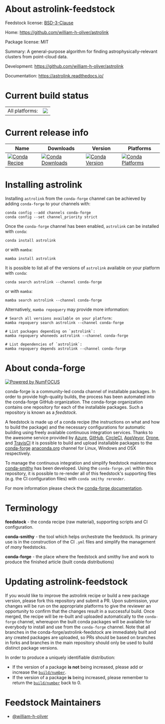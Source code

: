 About astrolink-feedstock
=========================

Feedstock license: [BSD-3-Clause](https://github.com/conda-forge/astrolink-feedstock/blob/main/LICENSE.txt)

Home: https://github.com/william-h-oliver/astrolink

Package license: MIT

Summary: A general-purpose algorithm for finding astrophysically-relevant clusters from point-cloud data.

Development: https://github.com/william-h-oliver/astrolink

Documentation: https://astrolink.readthedocs.io/

Current build status
====================


<table><tr><td>All platforms:</td>
    <td>
      <a href="https://dev.azure.com/conda-forge/feedstock-builds/_build/latest?definitionId=22762&branchName=main">
        <img src="https://dev.azure.com/conda-forge/feedstock-builds/_apis/build/status/astrolink-feedstock?branchName=main">
      </a>
    </td>
  </tr>
</table>

Current release info
====================

| Name | Downloads | Version | Platforms |
| --- | --- | --- | --- |
| [![Conda Recipe](https://img.shields.io/badge/recipe-astrolink-green.svg)](https://anaconda.org/conda-forge/astrolink) | [![Conda Downloads](https://img.shields.io/conda/dn/conda-forge/astrolink.svg)](https://anaconda.org/conda-forge/astrolink) | [![Conda Version](https://img.shields.io/conda/vn/conda-forge/astrolink.svg)](https://anaconda.org/conda-forge/astrolink) | [![Conda Platforms](https://img.shields.io/conda/pn/conda-forge/astrolink.svg)](https://anaconda.org/conda-forge/astrolink) |

Installing astrolink
====================

Installing `astrolink` from the `conda-forge` channel can be achieved by adding `conda-forge` to your channels with:

```
conda config --add channels conda-forge
conda config --set channel_priority strict
```

Once the `conda-forge` channel has been enabled, `astrolink` can be installed with `conda`:

```
conda install astrolink
```

or with `mamba`:

```
mamba install astrolink
```

It is possible to list all of the versions of `astrolink` available on your platform with `conda`:

```
conda search astrolink --channel conda-forge
```

or with `mamba`:

```
mamba search astrolink --channel conda-forge
```

Alternatively, `mamba repoquery` may provide more information:

```
# Search all versions available on your platform:
mamba repoquery search astrolink --channel conda-forge

# List packages depending on `astrolink`:
mamba repoquery whoneeds astrolink --channel conda-forge

# List dependencies of `astrolink`:
mamba repoquery depends astrolink --channel conda-forge
```


About conda-forge
=================

[![Powered by
NumFOCUS](https://img.shields.io/badge/powered%20by-NumFOCUS-orange.svg?style=flat&colorA=E1523D&colorB=007D8A)](https://numfocus.org)

conda-forge is a community-led conda channel of installable packages.
In order to provide high-quality builds, the process has been automated into the
conda-forge GitHub organization. The conda-forge organization contains one repository
for each of the installable packages. Such a repository is known as a *feedstock*.

A feedstock is made up of a conda recipe (the instructions on what and how to build
the package) and the necessary configurations for automatic building using freely
available continuous integration services. Thanks to the awesome service provided by
[Azure](https://azure.microsoft.com/en-us/services/devops/), [GitHub](https://github.com/),
[CircleCI](https://circleci.com/), [AppVeyor](https://www.appveyor.com/),
[Drone](https://cloud.drone.io/welcome), and [TravisCI](https://travis-ci.com/)
it is possible to build and upload installable packages to the
[conda-forge](https://anaconda.org/conda-forge) [anaconda.org](https://anaconda.org/)
channel for Linux, Windows and OSX respectively.

To manage the continuous integration and simplify feedstock maintenance
[conda-smithy](https://github.com/conda-forge/conda-smithy) has been developed.
Using the ``conda-forge.yml`` within this repository, it is possible to re-render all of
this feedstock's supporting files (e.g. the CI configuration files) with ``conda smithy rerender``.

For more information please check the [conda-forge documentation](https://conda-forge.org/docs/).

Terminology
===========

**feedstock** - the conda recipe (raw material), supporting scripts and CI configuration.

**conda-smithy** - the tool which helps orchestrate the feedstock.
                   Its primary use is in the construction of the CI ``.yml`` files
                   and simplify the management of *many* feedstocks.

**conda-forge** - the place where the feedstock and smithy live and work to
                  produce the finished article (built conda distributions)


Updating astrolink-feedstock
============================

If you would like to improve the astrolink recipe or build a new
package version, please fork this repository and submit a PR. Upon submission,
your changes will be run on the appropriate platforms to give the reviewer an
opportunity to confirm that the changes result in a successful build. Once
merged, the recipe will be re-built and uploaded automatically to the
`conda-forge` channel, whereupon the built conda packages will be available for
everybody to install and use from the `conda-forge` channel.
Note that all branches in the conda-forge/astrolink-feedstock are
immediately built and any created packages are uploaded, so PRs should be based
on branches in forks and branches in the main repository should only be used to
build distinct package versions.

In order to produce a uniquely identifiable distribution:
 * If the version of a package **is not** being increased, please add or increase
   the [``build/number``](https://docs.conda.io/projects/conda-build/en/latest/resources/define-metadata.html#build-number-and-string).
 * If the version of a package **is** being increased, please remember to return
   the [``build/number``](https://docs.conda.io/projects/conda-build/en/latest/resources/define-metadata.html#build-number-and-string)
   back to 0.

Feedstock Maintainers
=====================

* [@william-h-oliver](https://github.com/william-h-oliver/)

